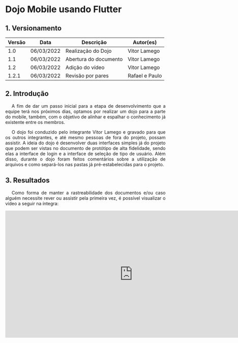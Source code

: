 # Dojo Mobile usando Flutter

## 1. Versionamento

| Versão | Data       | Descrição               | Autor(es)     |
| ------ | ---------- | ----------------------- | -----------   |
| 1.0    | 06/03/2022 | Realização do Dojo      | Vitor Lamego  |
| 1.1    | 06/03/2022 | Abertura do documento   | Vitor Lamego  |
| 1.2    | 06/03/2022 | Adição do vídeo         | Vitor Lamego  |
| 1.2.1  | 06/03/2022 | Revisão por pares       | Rafael e Paulo|

## 2. Introdução

<p align="justify" style="text-indent: 20px">A fim de dar um passo inicial para a etapa de desenvolvimento que a equipe terá nos próximos dias, optamos por realizar um dojo para a parte do mobile, também, com o objetivo de alinhar e espalhar o conhecimento já existente entre os membros. </p>

<p align="justify" style="text-indent: 20px">O dojo foi conduzido pelo integrante Vitor Lamego e gravado para que os outros integrantes, e até mesmo pessoas de fora do projeto, possam assistir. A ideia do dojo é desenvolver duas interfaces simples já do projeto que podem ser vistas no documento de protótipo de alta fidelidade, sendo elas a interface de login e a interface de seleção de tipo de usuário. Além disso, durante o dojo foram feitos comentários sobre a utilização de arquivos e como separá-los nas pastas já pré-estabelecidas para o projeto.</p>

## 3. Resultados

<p align="justify" style="text-indent: 20px">Como forma de manter a rastreabilidade dos documentos e/ou caso alguém necessite rever ou assistir pela primeira vez, é possível visualizar o vídeo a seguir na íntegra:</p>

<iframe width="800" height="400" src="https://www.youtube.com/embed/UKY5-OVQSj8" title="YouTube video player" frameborder="0" allow="accelerometer; autoplay; clipboard-write; encrypted-media; gyroscope; picture-in-picture" allowfullscreen></iframe>
